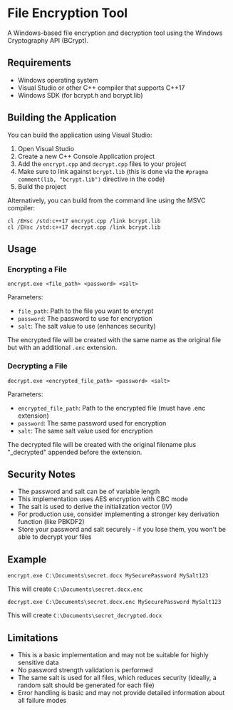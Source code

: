 # File Encryption Tool

A Windows-based file encryption and decryption tool using the Windows Cryptography API (BCrypt).

## Requirements

- Windows operating system
- Visual Studio or other C++ compiler that supports C++17
- Windows SDK (for bcrypt.h and bcrypt.lib)

## Building the Application

You can build the application using Visual Studio:

1. Open Visual Studio
2. Create a new C++ Console Application project
3. Add the `encrypt.cpp` and `decrypt.cpp` files to your project
4. Make sure to link against `bcrypt.lib` (this is done via the `#pragma comment(lib, "bcrypt.lib")` directive in the code)
5. Build the project

Alternatively, you can build from the command line using the MSVC compiler:

```
cl /EHsc /std:c++17 encrypt.cpp /link bcrypt.lib
cl /EHsc /std:c++17 decrypt.cpp /link bcrypt.lib
```

## Usage

### Encrypting a File

```
encrypt.exe <file_path> <password> <salt>
```

Parameters:
- `file_path`: Path to the file you want to encrypt
- `password`: The password to use for encryption
- `salt`: The salt value to use (enhances security)

The encrypted file will be created with the same name as the original file but with an additional `.enc` extension.

### Decrypting a File

```
decrypt.exe <encrypted_file_path> <password> <salt>
```

Parameters:
- `encrypted_file_path`: Path to the encrypted file (must have .enc extension)
- `password`: The same password used for encryption
- `salt`: The same salt value used for encryption

The decrypted file will be created with the original filename plus "_decrypted" appended before the extension.

## Security Notes

- The password and salt can be of variable length
- This implementation uses AES encryption with CBC mode
- The salt is used to derive the initialization vector (IV)
- For production use, consider implementing a stronger key derivation function (like PBKDF2)
- Store your password and salt securely - if you lose them, you won't be able to decrypt your files

## Example

```
encrypt.exe C:\Documents\secret.docx MySecurePassword MySalt123
```

This will create `C:\Documents\secret.docx.enc`

```
decrypt.exe C:\Documents\secret.docx.enc MySecurePassword MySalt123
```

This will create `C:\Documents\secret_decrypted.docx`

## Limitations

- This is a basic implementation and may not be suitable for highly sensitive data
- No password strength validation is performed
- The same salt is used for all files, which reduces security (ideally, a random salt should be generated for each file)
- Error handling is basic and may not provide detailed information about all failure modes 